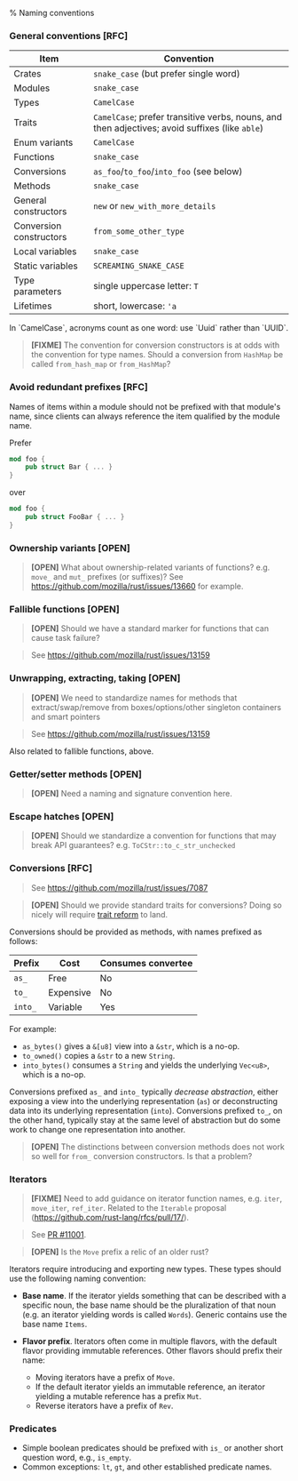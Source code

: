 % Naming conventions

### General conventions [RFC]

| Item | Convention |
| ---- | ---------- |
| Crates | `snake_case` (but prefer single word) |
| Modules | `snake_case` |
| Types | `CamelCase` |
| Traits | `CamelCase`; prefer transitive verbs, nouns, and then adjectives; avoid suffixes (like `able`) |
| Enum variants | `CamelCase` |
| Functions | `snake_case` |
| Conversions | `as_foo`/`to_foo`/`into_foo` (see below) |
| Methods | `snake_case` |
| General constructors | `new` or `new_with_more_details` |
| Conversion constructors | `from_some_other_type` |
| Local variables | `snake_case` |
| Static variables | `SCREAMING_SNAKE_CASE` |
| Type parameters | single uppercase letter: `T` |
| Lifetimes | short, lowercase: `'a` |

<p>
In `CamelCase`, acronyms count as one word: use `Uuid` rather than `UUID`.

> **[FIXME]** The convention for conversion constructors is at odds
> with the convention for type names. Should a conversion from
> `HashMap` be called `from_hash_map` or `from_HashMap`?

### Avoid redundant prefixes [RFC]

Names of items within a module should not be prefixed with that module's name,
since clients can always reference the item qualified by the module name.

Prefer

``` rust
mod foo {
    pub struct Bar { ... }
}
```

over

``` rust
mod foo {
    pub struct FooBar { ... }
}
```

### Ownership variants [OPEN]

> **[OPEN]** What about ownership-related variants of functions? e.g. `move_`
> and `mut_` prefixes (or suffixes)? See
> https://github.com/mozilla/rust/issues/13660 for example.

### Fallible functions [OPEN]

> **[OPEN]** Should we have a standard marker for functions that can
> cause task failure?

> See https://github.com/mozilla/rust/issues/13159

### Unwrapping, extracting, taking [OPEN]

> **[OPEN]** We need to standardize names for methods that
> extract/swap/remove from boxes/options/other singleton containers
> and smart pointers

> See https://github.com/mozilla/rust/issues/13159

Also related to fallible functions, above.

### Getter/setter methods [OPEN]

> **[OPEN]** Need a naming and signature convention here.

### Escape hatches [OPEN]

> **[OPEN]** Should we standardize a convention for functions that may break API
> guarantees? e.g. `ToCStr::to_c_str_unchecked`

### Conversions [RFC]

> See https://github.com/mozilla/rust/issues/7087

> **[OPEN]** Should we provide standard traits for conversions? Doing
> so nicely will require
> [trait reform](https://github.com/rust-lang/rfcs/pull/48) to land.

Conversions should be provided as methods, with names prefixed as follows:

| Prefix | Cost | Consumes convertee |
| ------ | ---- | ------------------ |
| `as_` | Free | No |
| `to_` | Expensive | No |
| `into_` | Variable | Yes |

<p>
For example:

* `as_bytes()` gives a `&[u8]` view into a `&str`, which is a no-op.
* `to_owned()` copies a `&str` to a new `String`.
* `into_bytes()` consumes a `String` and yields the underlying
  `Vec<u8>`, which is a no-op.

Conversions prefixed `as_` and `into_` typically _decrease abstraction_, either
exposing a view into the underlying representation (`as`) or deconstructing data
into its underlying representation (`into`). Conversions prefixed `to_`, on the
other hand, typically stay at the same level of abstraction but do some work to
change one representation into another.

> **[OPEN]** The distinctions between conversion methods does not work
> so well for `from_` conversion constructors. Is that a problem?

### Iterators

> **[FIXME]** Need to add guidance on iterator function names, e.g. `iter`,
> `move_iter`, `ref_iter`. Related to the `Iterable` proposal
> (https://github.com/rust-lang/rfcs/pull/17/).

> See [PR #11001](https://github.com/mozilla/rust/pull/11001).

> **[OPEN]** Is the `Move` prefix a relic of an older rust?

Iterators require introducing and exporting new types. These types should use
the following naming convention:

* **Base name**. If the iterator yields something that can be described with a
   specific noun, the base name should be the pluralization of that noun
   (e.g. an iterator yielding words is called `Words`). Generic contains use the
   base name `Items`.

* **Flavor prefix**. Iterators often come in multiple flavors, with the default
  flavor providing immutable references. Other flavors should prefix their name:

  * Moving iterators have a prefix of `Move`.
  * If the default iterator yields an immutable reference, an iterator
    yielding a mutable reference has a prefix `Mut`.
  * Reverse iterators have a prefix of `Rev`.

### Predicates

* Simple boolean predicates should be prefixed with `is_` or another
  short question word, e.g., `is_empty`.
* Common exceptions: `lt`, `gt`, and other established predicate names.
